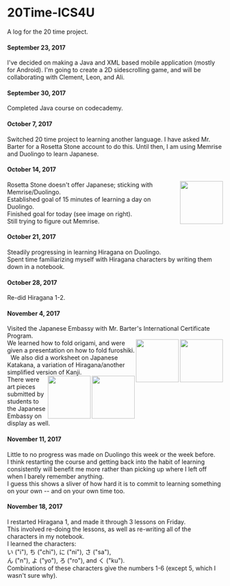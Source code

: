 # 20Time-ICS4U
A log for the 20 time project.

#### September 23, 2017
I've decided on making a Java and XML based mobile application (mostly for Android). I'm going to create a 2D sidescrolling game, and will be collaborating with Clement, Leon, and Ali.  

#### September 30, 2017
Completed Java course on codecademy.  

#### October 7, 2017
Switched 20 time project to learning another language. I have asked Mr. Barter for a Rosetta Stone account to do this. Until then, I am using Memrise and Duolingo to learn Japanese.  

#### October 14, 2017
<img src="https://i.imgur.com/N3pTy7N.png" width=100 align=right>Rosetta Stone doesn't offer Japanese; sticking with Memrise/Duolingo.  
Established goal of 15 minutes of learning a day on Duolingo.  
Finished goal for today (see image on right).  
Still trying to figure out Memrise.  

#### October 21, 2017
Steadily progressing in learning Hiragana on Duolingo.  
Spent time familiarizing myself with Hiragana characters by writing them down in a notebook.  

#### October 28, 2017
Re-did Hiragana 1-2.  

#### November 4, 2017
Visited the Japanese Embassy with Mr. Barter's International Certificate Program.  
<img src="https://cdn.1millionwomen.com.au/media/large_image/how_to_furoshiki_diagram.jpg" width=100 align=right><img src="https://i.imgur.com/2FO31YO.jpg" width=100 align=right>We learned how to fold origami, and were given a presentation on how to fold furoshiki.  
We also did a worksheet on Japanese Katakana, a variation of Hiragana/another simplified version of Kanji.  
<img src="https://i.imgur.com/B8ur34n.jpg" width=100 align=right><img src="https://i.imgur.com/LkY7Doe.jpg" width=100 align=right>There were art pieces submitted by students to the Japanese Embassy on display as well.

#### November 11, 2017
Little to no progress was made on Duolingo this week or the week before.  
I think restarting the course and getting back into the habit of learning consistently will benefit me more rather than picking up where I left off when I barely remember anything.  
I guess this shows a sliver of how hard it is to commit to learning something on your own -- and on your own time too.  

#### November 18, 2017
I restarted Hiragana 1, and made it through 3 lessons on Friday.  
This involved re-doing the lessons, as well as re-writing all of the characters in my notebook.  
I learned the characters:  
い ("i"), ち ("chi"), に ("ni"), さ ("sa"),  
ん ("n"), よ ("yo"), ろ ("ro"), and く ("ku").  
Combinations of these characters give the numbers 1-6 (except 5, which I wasn't sure why).
